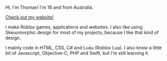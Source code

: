 Hi, I'm Thomas!
I'm 16 and from Australia.

[Check out my website!](https://thomasluigi07.com/)

I make Roblox games, applications and websites. I also like using Skeuomorphic design for most of my projects, because I like that kind of design.

I mainly code in HTML, CSS, C# and Luau (Roblox Lua). I also know a little bit of Javascript, Objective-C, PHP and Swift, but I'm still learning it.
